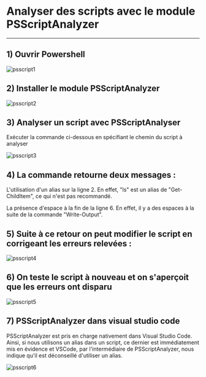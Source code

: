 # Analyser des scripts avec le module PSScriptAnalyzer

---


**1) Ouvrir Powershell**
---
![psscript1](https://github.com/user-attachments/assets/f09d66d0-1b3b-4920-85ed-5b97304edeb7)

**2) Installer le module PSScriptAnalyzer**
---
![psscript2](https://github.com/user-attachments/assets/26145a19-4b8c-4d01-8289-4773b6ab8d70)

**3) Analyser un script avec PSScriptAnalyser**
---
Exécuter la commande ci-dessous en spécifiant le chemin du script à analyser

![psscript3](https://github.com/user-attachments/assets/5b4d52aa-bf3a-464a-9603-45b3856e86d6)

**4) La commande retourne deux messages :**
---
L'utilisation d'un alias sur la ligne 2. En effet, "ls" est un alias de "Get-ChildItem", ce qui n'est pas recommandé.

La présence d'espace à la fin de la ligne 6. En effet, il y a des espaces à la suite de la commande "Write-Output".

**5) Suite à ce retour on peut modifier le script en corrigeant les erreurs relevées :**
---
![psscript4](https://github.com/user-attachments/assets/3ecb8efa-b650-417a-ac85-812f1b78e7ca)


**6) On teste le script à nouveau et on s'aperçoit que les erreurs ont disparu**
---
![psscript5](https://github.com/user-attachments/assets/53202c96-8c13-44c9-bd03-06141a84ceb1)

**7) PSScriptAnalyzer dans visual studio code**
---
PSScriptAnalyzer est pris en charge nativement dans Visual Studio Code. Ainsi, si nous utilisons un alias dans un script, ce dernier est immédiatement mis en évidence et VSCode, par l'intermédiaire de PSScriptAnalyzer, nous indique qu'il est déconseillé d'utiliser un alias. 

![psscript6](https://github.com/user-attachments/assets/f651650e-a26e-4770-91e1-35a8ec2b81ba)

